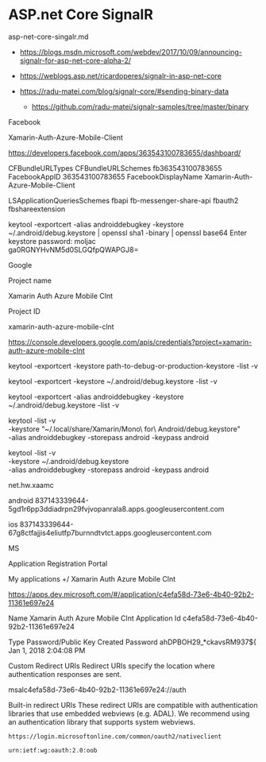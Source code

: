 # ASP.net Core SignalR 

asp-net-core-singalr.md

*   https://blogs.msdn.microsoft.com/webdev/2017/10/09/announcing-signalr-for-asp-net-core-alpha-2/

*   https://weblogs.asp.net/ricardoperes/signalr-in-asp-net-core

*   https://radu-matei.com/blog/signalr-core/#sending-binary-data

    *   https://github.com/radu-matei/signalr-samples/tree/master/binary








Facebook

Xamarin-Auth-Azure-Mobile-Client

https://developers.facebook.com/apps/363543100783655/dashboard/

<key>CFBundleURLTypes</key>
<array>
  <dict>
  <key>CFBundleURLSchemes</key>
  <array>
    <string>fb363543100783655</string>
  </array>
  </dict>
</array>
<key>FacebookAppID</key>
<string>363543100783655</string>
<key>FacebookDisplayName</key>
<string>Xamarin-Auth-Azure-Mobile-Client</string>



<key>LSApplicationQueriesSchemes</key>
<array>
  <string>fbapi</string>
  <string>fb-messenger-share-api</string>
  <string>fbauth2</string>
  <string>fbshareextension</string>
</array>


keytool -exportcert -alias androiddebugkey -keystore ~/.android/debug.keystore | openssl sha1 -binary | openssl base64
Enter keystore password:  moljac      
ga0RGNYHvNM5d0SLGQfpQWAPGJ8=







Google

Project name 

Xamarin Auth Azure Mobile Clnt

Project ID 

xamarin-auth-azure-mobile-clnt

https://console.developers.google.com/apis/credentials?project=xamarin-auth-azure-mobile-clnt


keytool -exportcert -keystore path-to-debug-or-production-keystore -list -v

keytool -exportcert -keystore ~/.android/debug.keystore -list -v

keytool -exportcert -alias androiddebugkey -keystore ~/.android/debug.keystore -list -v

keytool -list -v \
    -keystore "~/.local/share/Xamarin/Mono\ for\ Android/debug.keystore" \
    -alias androiddebugkey -storepass android -keypass android
 
keytool -list -v \
    -keystore ~/.android/debug.keystore \
    -alias androiddebugkey -storepass android -keypass android

net.hw.xaamc

android
837143339644-5gd1r6pp3ddiadrpn29fvjvopanrala8.apps.googleusercontent.com

ios
837143339644-67g8ctfajjis4eliutfp7burnndtvtct.apps.googleusercontent.com


MS

Application Registration Portal

My applications +/ Xamarin Auth Azure Mobile Clnt

https://apps.dev.microsoft.com/#/application/c4efa58d-73e6-4b40-92b2-11361e697e24

Name 
Xamarin Auth Azure Mobile Clnt
Application Id
c4efa58d-73e6-4b40-92b2-11361e697e24

Type	    Password/Public Key	Created	
Password	ahDPBOH29_*ckavsRM937${	        Jan 1, 2018 2:04:08 PM



Custom Redirect URIs   Redirect URIs specify the location where authentication responses are sent.   

msalc4efa58d-73e6-4b40-92b2-11361e697e24://auth

Built-in redirect URIs 
These redirect URIs are compatible with authentication libraries that use embedded webviews (e.g. ADAL). We recommend using an authentication library that supports system webviews.

    https://login.microsoftonline.com/common/oauth2/nativeclient

    urn:ietf:wg:oauth:2.0:oob


